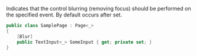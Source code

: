 Indicates that the control blurring (removing focus) should be performed on the specified event.
By default occurs after set.
     
```cs
public class SamplePage : Page<_>
{
    [Blur]
    public TextInput<_> SomeInput { get; private set; }
}
```